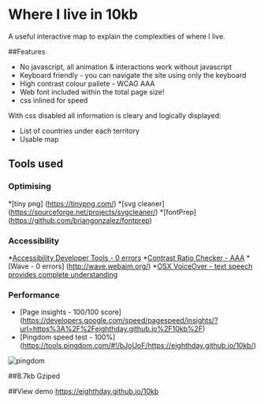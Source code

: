 # Where I live in 10kb

A useful interactive map to explain the complexities of where I live. 

##Features
* No javascript, all animation & interactions work without javascript
* Keyboard friendly - you can navigate the site using only the keyboard
* High contrast colour pallete - WCAG AAA
* Web font included within the total page size!
* css inlined for speed


With css disabled all information is cleary and logically displayed:
* List of countries under each territory 
* Usable map 

## Tools used

### Optimising  
*[tiny png] (https://tinypng.com/)
*[svg cleaner]  (https://sourceforge.net/projects/svgcleaner/)
*[fontPrep] (https://github.com/briangonzalez/fontprep)

### Accessibility  
*[Accessibility Developer Tools - 0 errors](https://chrome.google.com/webstore/detail/accessibility-developer-t/fpkknkljclfencbdbgkenhalefipecmb)
*[Contrast Ratio Checker - AAA](https://chrome.google.com/webstore/detail/contrast-ratio-checker/kmicfegjejpginnockfnjpdgeffebdcf?hl=en)
*[Wave - 0 errors] (http://wave.webaim.org/)
*[OSX VoiceOver - text speech provides complete understanding ](http://www.apple.com/uk/accessibility/osx/voiceover/)

### Performance  
* [Page insights - 100/100 score] (https://developers.google.com/speed/pagespeed/insights/?url=https%3A%2F%2Feighthday.github.io%2F10kb%2F)
* [Pingdom speed test - 100%] (https://tools.pingdom.com/#!/bJoUoF/https://eighthday.github.io/10kb/)

![pingdom](https://s9.postimg.org/r4xiqiqhb/speed.png "pingdom")

##8.7kb Gziped

##View demo
https://eighthday.github.io/10kb
